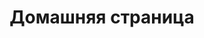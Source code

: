 ---
templateKey: index-page
title: Домашняя страница
featuredimage: /img/waving-hand.png
mainpitch:
  title: Привет соседи
  description: >
     Данный сайт сделан с целью обмена информацией между жителями дома. Здесь будут размещаться актуальные новости, инструкции, лайфхкаки, культурные особенности, история нашего дома и его окрестностей.  
---